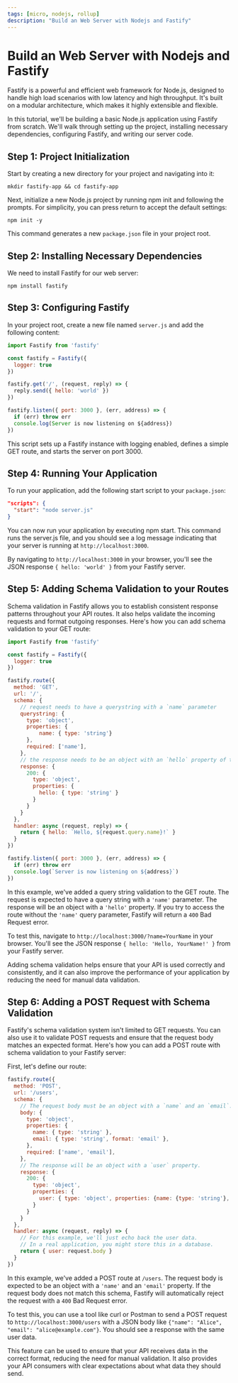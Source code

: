 ```yaml
---
tags: [micro, nodejs, rollup] 
description: "Build an Web Server with Nodejs and Fastify"
---
```

 
# Build an Web Server with Nodejs and Fastify

Fastify is a powerful and efficient web framework for Node.js, designed to handle high load scenarios with low latency and high throughput. It's built on a modular architecture, which makes it highly extensible and flexible.

In this tutorial, we'll be building a basic Node.js application using Fastify from scratch. We'll walk through setting up the project, installing necessary dependencies, configuring Fastify, and writing our server code.

## Step 1: Project Initialization

Start by creating a new directory for your project and navigating into it:

```shell
mkdir fastify-app && cd fastify-app
```

Next, initialize a new Node.js project by running npm init and following the prompts. For simplicity, you can press return to accept the default settings:

```shell
npm init -y
```

This command generates a new `package.json` file in your project root.

## Step 2: Installing Necessary Dependencies

We need to install Fastify for our web server:

```shell
npm install fastify
```

## Step 3: Configuring Fastify

In your project root, create a new file named `server.js` and add the following content:

```js
import Fastify from 'fastify'

const fastify = Fastify({
  logger: true
})

fastify.get('/', (request, reply) => {
  reply.send({ hello: 'world' })
})

fastify.listen({ port: 3000 }, (err, address) => {
  if (err) throw err
  console.log(Server is now listening on ${address})
})
```

This script sets up a Fastify instance with logging enabled, defines a simple GET route, and starts the server on port 3000.

## Step 4: Running Your Application

To run your application, add the following start script to your `package.json`:

```json
"scripts": {
  "start": "node server.js"
}
```

You can now run your application by executing npm start. This command runs the server.js file, and you should see a log message indicating that your server is running at `http://localhost:3000`.

By navigating to `http://localhost:3000` in your browser, you'll see the JSON response `{ hello: 'world' }` from your Fastify server.

## Step 5: Adding Schema Validation to your Routes

Schema validation in Fastify allows you to establish consistent response patterns throughout your API routes. It also helps validate the incoming requests and format outgoing responses. Here's how you can add schema validation to your GET route:

```js
import Fastify from 'fastify'

const fastify = Fastify({
  logger: true
})

fastify.route({
  method: 'GET',
  url: '/',
  schema: {
    // request needs to have a querystring with a `name` parameter
    querystring: {
      type: 'object',
      properties: {
          name: { type: 'string'}
      },
      required: ['name'],
    },
    // the response needs to be an object with an `hello` property of type 'string'
    response: {
      200: {
        type: 'object',
        properties: {
          hello: { type: 'string' }
        }
      }
    }
  },
  handler: async (request, reply) => {
    return { hello: `Hello, ${request.query.name}!` }
  }
})

fastify.listen({ port: 3000 }, (err, address) => {
  if (err) throw err
  console.log(`Server is now listening on ${address}`)
})
```

In this example, we've added a query string validation to the GET route. The request is expected to have a query string with a `'name'` parameter. The response will be an object with a `'hello'` property. If you try to access the route without the `'name'` query parameter, Fastify will return a `400` Bad Request error.

To test this, navigate to `http://localhost:3000/?name=YourName` in your browser. You'll see the JSON response `{ hello: 'Hello, YourName!' }` from your Fastify server.

Adding schema validation helps ensure that your API is used correctly and consistently, and it can also improve the performance of your application by reducing the need for manual data validation.

## Step 6: Adding a POST Request with Schema Validation

Fastify's schema validation system isn't limited to GET requests. You can also use it to validate POST requests and ensure that the request body matches an expected format. Here's how you can add a POST route with schema validation to your Fastify server:

First, let's define our route:

```js
fastify.route({
  method: 'POST',
  url: '/users',
  schema: {
    // The request body must be an object with a `name` and an `email`.
    body: {
      type: 'object',
      properties: {
        name: { type: 'string' },
        email: { type: 'string', format: 'email' },
      },
      required: ['name', 'email'],
    },
    // The response will be an object with a `user` property.
    response: {
      200: {
        type: 'object',
        properties: {
          user: { type: 'object', properties: {name: {type: 'string'}, email: {type: 'string'}} }
        }
      }
    }
  },
  handler: async (request, reply) => {
    // For this example, we'll just echo back the user data.
    // In a real application, you might store this in a database.
    return { user: request.body }
  }
})
```

In this example, we've added a POST route at `/users`. The request body is expected to be an object with a `'name'` and an `'email'` property. If the request body does not match this schema, Fastify will automatically reject the request with a `400` Bad Request error.

To test this, you can use a tool like curl or Postman to send a POST request to `http://localhost:3000/users` with a JSON body like `{"name": "Alice", "email": "alice@example.com"}`. You should see a response with the same user data.

This feature can be used to ensure that your API receives data in the correct format, reducing the need for manual validation. It also provides your API consumers with clear expectations about what data they should send.